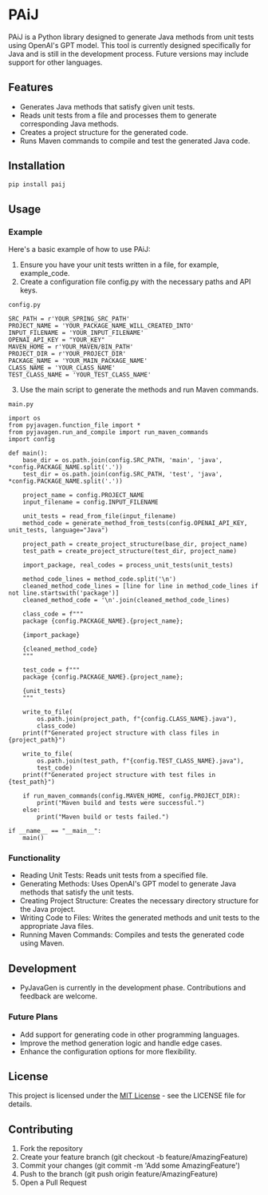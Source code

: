 # PAiJ

PAiJ is a Python library designed to generate Java methods from unit tests using OpenAI's GPT model. This tool is
currently designed specifically for Java and is still in the development process. Future versions may include support
for other languages.

## Features

- Generates Java methods that satisfy given unit tests.
- Reads unit tests from a file and processes them to generate corresponding Java methods.
- Creates a project structure for the generated code.
- Runs Maven commands to compile and test the generated Java code.

## Installation

```bash
pip install paij
```

## Usage

### Example

Here's a basic example of how to use PAiJ:

1. Ensure you have your unit tests written in a file, for example, example_code.
2. Create a configuration file config.py with the necessary paths and API keys.

`config.py`

```
SRC_PATH = r'YOUR_SPRING_SRC_PATH'
PROJECT_NAME = 'YOUR_PACKAGE_NAME_WILL_CREATED_INTO'
INPUT_FILENAME = 'YOUR_INPUT_FILENAME'
OPENAI_API_KEY = "YOUR_KEY"
MAVEN_HOME = r'YOUR_MAVEN/BIN_PATH'
PROJECT_DIR = r'YOUR_PROJECT_DIR'
PACKAGE_NAME = 'YOUR_MAIN_PACKAGE_NAME'
CLASS_NAME = 'YOUR_CLASS_NAME'
TEST_CLASS_NAME = 'YOUR_TEST_CLASS_NAME'
```

3. Use the main script to generate the methods and run Maven commands.

`main.py`

```
import os
from pyjavagen.function_file import *
from pyjavagen.run_and_compile import run_maven_commands
import config

def main():
    base_dir = os.path.join(config.SRC_PATH, 'main', 'java', *config.PACKAGE_NAME.split('.'))
    test_dir = os.path.join(config.SRC_PATH, 'test', 'java', *config.PACKAGE_NAME.split('.'))

    project_name = config.PROJECT_NAME
    input_filename = config.INPUT_FILENAME

    unit_tests = read_from_file(input_filename)
    method_code = generate_method_from_tests(config.OPENAI_API_KEY, unit_tests, language="Java")

    project_path = create_project_structure(base_dir, project_name)
    test_path = create_project_structure(test_dir, project_name)

    import_package, real_codes = process_unit_tests(unit_tests)

    method_code_lines = method_code.split('\n')
    cleaned_method_code_lines = [line for line in method_code_lines if not line.startswith('package')]
    cleaned_method_code = '\n'.join(cleaned_method_code_lines)

    class_code = f"""
    package {config.PACKAGE_NAME}.{project_name};

    {import_package}

    {cleaned_method_code}
    """

    test_code = f"""
    package {config.PACKAGE_NAME}.{project_name};

    {unit_tests}
    """

    write_to_file(
        os.path.join(project_path, f"{config.CLASS_NAME}.java"),
        class_code)
    print(f"Generated project structure with class files in {project_path}")

    write_to_file(
        os.path.join(test_path, f"{config.TEST_CLASS_NAME}.java"),
        test_code)
    print(f"Generated project structure with test files in {test_path}")

    if run_maven_commands(config.MAVEN_HOME, config.PROJECT_DIR):
        print("Maven build and tests were successful.")
    else:
        print("Maven build or tests failed.")

if __name__ == "__main__":
    main()
```
### Functionality
- Reading Unit Tests: Reads unit tests from a specified file.
- Generating Methods: Uses OpenAI's GPT model to generate Java methods that satisfy the unit tests.
- Creating Project Structure: Creates the necessary directory structure for the Java project.
- Writing Code to Files: Writes the generated methods and unit tests to the appropriate Java files.
- Running Maven Commands: Compiles and tests the generated code using Maven.

## Development
- PyJavaGen is currently in the development phase. Contributions and feedback are welcome.

### Future Plans
- Add support for generating code in other programming languages.
- Improve the method generation logic and handle edge cases.
- Enhance the configuration options for more flexibility.

## License
This project is licensed under the [MIT License](LICENSE) - see the LICENSE file for details.

## Contributing
1. Fork the repository
2. Create your feature branch (git checkout -b feature/AmazingFeature)
3. Commit your changes (git commit -m 'Add some AmazingFeature')
4. Push to the branch (git push origin feature/AmazingFeature)
5. Open a Pull Request

